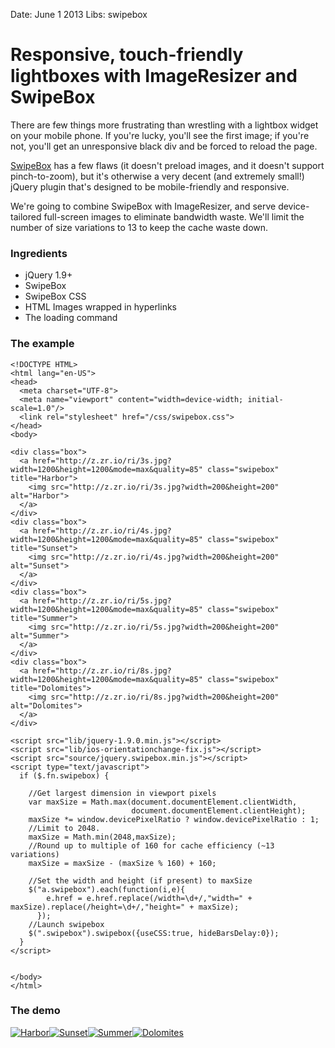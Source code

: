 Date: June 1 2013
Libs: swipebox

# Responsive, touch-friendly lightboxes with ImageResizer and SwipeBox

There are few things more frustrating than wrestling with a lightbox widget on your mobile phone. If you're lucky, you'll see the first image; if you're not, you'll get an unresponsive black div and be forced to reload the page.

[SwipeBox](http://brutaldesign.github.io/swipebox/) has a few flaws (it doesn't preload images, and it doesn't support pinch-to-zoom), but it's otherwise a very decent (and extremely small!) jQuery plugin that's designed to be mobile-friendly and responsive.

We're going to combine SwipeBox with ImageResizer, and serve device-tailored full-screen images to eliminate bandwidth waste. We'll limit the number of size variations to 13 to keep the cache waste down.


### Ingredients

* jQuery 1.9+ 
* SwipeBox
* SwipeBox CSS
* HTML Images wrapped in hyperlinks
* The loading command



### The example


    <!DOCTYPE HTML>
    <html lang="en-US">
    <head>
      <meta charset="UTF-8">
      <meta name="viewport" content="width=device-width; initial-scale=1.0"/>
      <link rel="stylesheet" href="/css/swipebox.css">
    </head>
    <body>

    <div class="box">
      <a href="http://z.zr.io/ri/3s.jpg?width=1200&height=1200&mode=max&quality=85" class="swipebox" title="Harbor">
        <img src="http://z.zr.io/ri/3s.jpg?width=200&height=200" alt="Harbor">
      </a>
    </div>
    <div class="box">
      <a href="http://z.zr.io/ri/4s.jpg?width=1200&height=1200&mode=max&quality=85" class="swipebox" title="Sunset">
        <img src="http://z.zr.io/ri/4s.jpg?width=200&height=200" alt="Sunset">
      </a>
    </div>
    <div class="box">
      <a href="http://z.zr.io/ri/5s.jpg?width=1200&height=1200&mode=max&quality=85" class="swipebox" title="Summer">
        <img src="http://z.zr.io/ri/5s.jpg?width=200&height=200" alt="Summer">
      </a>
    </div>
    <div class="box">
      <a href="http://z.zr.io/ri/8s.jpg?width=1200&height=1200&mode=max&quality=85" class="swipebox" title="Dolomites">
        <img src="http://z.zr.io/ri/8s.jpg?width=200&height=200" alt="Dolomites">
      </a>
    </div>

    <script src="lib/jquery-1.9.0.min.js"></script>
    <script src="lib/ios-orientationchange-fix.js"></script>
    <script src="source/jquery.swipebox.min.js"></script>
    <script type="text/javascript">
      if ($.fn.swipebox) {

        //Get largest dimension in viewport pixels
        var maxSize = Math.max(document.documentElement.clientWidth, 
                               document.documentElement.clientHeight);
        maxSize *= window.devicePixelRatio ? window.devicePixelRatio : 1;
        //Limit to 2048.
        maxSize = Math.min(2048,maxSize); 
        //Round up to multiple of 160 for cache efficiency (~13 variations)
        maxSize = maxSize - (maxSize % 160) + 160;

        //Set the width and height (if present) to maxSize
        $("a.swipebox").each(function(i,e){
            e.href = e.href.replace(/width=\d+/,"width=" + maxSize).replace(/height=\d+/,"height=" + maxSize);
          });
        //Launch swipebox
        $(".swipebox").swipebox({useCSS:true, hideBarsDelay:0});
      }
    </script>


    </body>
    </html>

### The demo

<style type="text/css">
  .box {
  float: left;
  margin-bottom: 0.7em;
  text-align: center;
}
.box .swipebox {
  display: block;
}

</style>

<div class="box">
  <a href="http://z.zr.io/ri/3s.jpg?width=1200&height=1200&mode=max&quality=85" class="swipebox" title="Harbor">
    <img src="http://z.zr.io/ri/3s.jpg?width=200&height=200" alt="Harbor">
  </a>
</div>
<div class="box">
  <a href="http://z.zr.io/ri/4s.jpg?width=1200&height=1200&mode=max&quality=85" class="swipebox" title="Sunset">
    <img src="http://z.zr.io/ri/4s.jpg?width=200&height=200" alt="Sunset">
  </a>
</div>
<div class="box">
  <a href="http://z.zr.io/ri/5s.jpg?width=1200&height=1200&mode=max&quality=85" class="swipebox" title="Summer">
    <img src="http://z.zr.io/ri/5s.jpg?width=200&height=200" alt="Summer">
  </a>
</div>
<div class="box">
  <a href="http://z.zr.io/ri/8s.jpg?width=1200&height=1200&mode=max&quality=85" class="swipebox" title="Dolomites">
    <img src="http://z.zr.io/ri/8s.jpg?width=200&height=200" alt="Dolomites">
  </a>
</div>